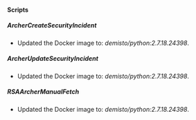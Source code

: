 
#### Scripts
##### ArcherCreateSecurityIncident
- Updated the Docker image to: *demisto/python:2.7.18.24398*.
##### ArcherUpdateSecurityIncident
- Updated the Docker image to: *demisto/python:2.7.18.24398*.
##### RSAArcherManualFetch
- Updated the Docker image to: *demisto/python:2.7.18.24398*.